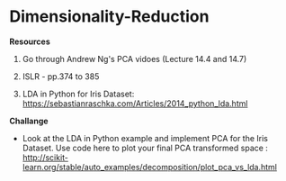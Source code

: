 # Dimensionality-Reduction

**Resources**

1) Go through Andrew Ng's PCA vidoes (Lecture 14.4 and 14.7)

2) ISLR - pp.374 to 385

3) LDA in Python for Iris Dataset: https://sebastianraschka.com/Articles/2014_python_lda.html

**Challange**

- Look at the LDA in Python example and implement PCA for the Iris Dataset. Use code here to plot your final PCA transformed space : http://scikit-learn.org/stable/auto_examples/decomposition/plot_pca_vs_lda.html



